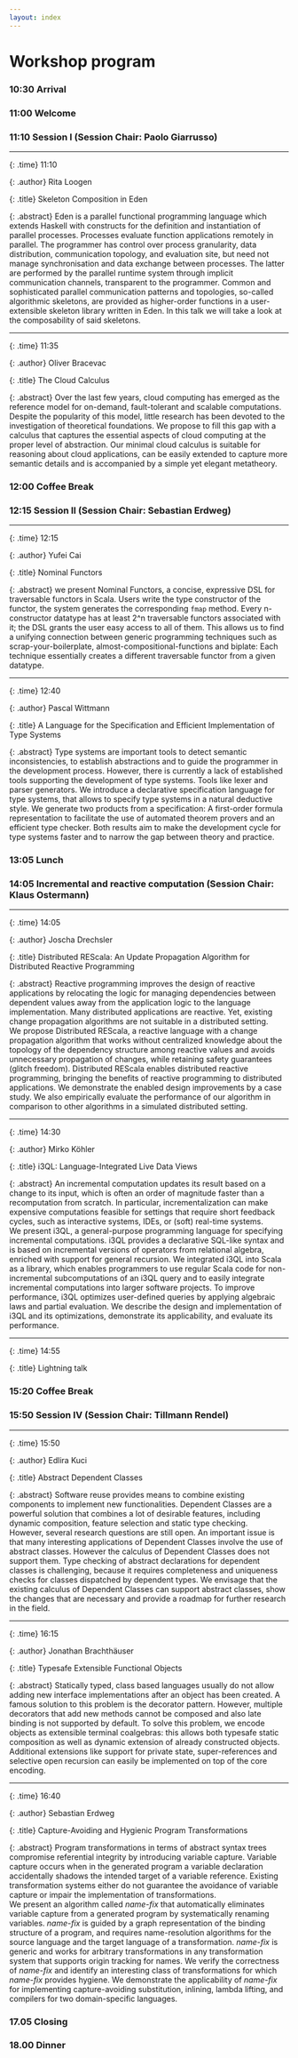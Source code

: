 ```yaml
---
layout: index
---
```


# Workshop program

### 10:30 Arrival

### 11:00 Welcome

### 11:10 Session I (Session Chair: Paolo Giarrusso)
<!-- Distributed Programming -->

--------

{: .time}
11:10

{: .author}
Rita Loogen

{: .title}
Skeleton Composition in Eden

{: .abstract}
Eden is a parallel functional programming language which
extends Haskell with constructs for the definition and instantiation of
parallel processes. Processes evaluate function applications remotely in
parallel. The programmer has control over process granularity, data distribution, communication topology, and evaluation site, but need not
manage synchronisation and data exchange between processes. The latter
are performed by the parallel runtime system through implicit communication channels, transparent to the programmer. Common and sophisticated parallel communication patterns and topologies, so-called algorithmic skeletons, are provided as higher-order functions in a user-extensible skeleton library written in Eden. In this talk we will take a look at the composability of said skeletons.

--------

{: .time}
11:35

{: .author}
Oliver Bracevac

{: .title}
The Cloud Calculus

{: .abstract}
Over the last few years, cloud computing has emerged as the reference model for on-demand, fault-tolerant and scalable computations.
Despite the popularity of this model, little research has been devoted to the investigation of theoretical foundations.
We propose to fill this gap with a calculus that captures the essential aspects of cloud computing at the proper level of abstraction.
Our minimal cloud calculus is suitable for reasoning about cloud applications, can be easily extended to capture more semantic details
and is accompanied by a simple yet elegant metatheory.

### 12:00 Coffee Break

### 12:15 Session II (Session Chair: Sebastian Erdweg)
<!-- Types I -->

--------

{: .time}
12:15

{: .author}
Yufei Cai

{: .title}
Nominal Functors

{: .abstract}
we present Nominal Functors, a concise, expressive DSL for traversable
functors in Scala. Users write the type constructor of the functor,
the system generates the corresponding `fmap` method. Every
n-constructor datatype has at least 2^n traversable functors
associated with it; the DSL grants the user easy access to all of
them. This allows us to find a unifying connection between generic
programming techniques such as scrap-your-boilerplate,
almost-compositional-functions and biplate: Each technique essentially
creates a different traversable functor from a given datatype.


--------

{: .time}
12:40

{: .author}
Pascal Wittmann

{: .title}
A Language for the Specification and Efficient
Implementation of Type Systems

{: .abstract}
Type systems are important tools to detect semantic inconsistencies,
to establish abstractions and to guide the programmer in the
development process. However, there is currently a lack of established
tools supporting the development of type systems. Tools like lexer and
parser generators. We introduce a declarative specification language
for type systems, that allows to specify type systems in a natural
deductive style. We generate two products from a specification: A
first-order formula representation to facilitate the use of automated
theorem provers and an efficient type checker. Both results aim to
make the development cycle for type systems faster and to narrow the
gap between theory and practice.

### 13:05 Lunch

### 14:05 Incremental and reactive computation (Session Chair: Klaus Ostermann)

--------

{: .time}
14:05

{: .author}
Joscha Drechsler

{: .title}
Distributed REScala: An Update Propagation Algorithm for Distributed Reactive Programming

{: .abstract}
Reactive programming improves the design of reactive applications by relocating the logic for managing dependencies between dependent values away from the application logic to the language implementation. Many distributed applications are reactive. Yet, existing change propagation algorithms are not suitable in a distributed setting.  
We propose Distributed REScala, a reactive language with a change propagation algorithm that works without centralized knowledge about the topology of the dependency structure among reactive values and avoids unnecessary propagation of changes, while retaining safety guarantees (glitch freedom). Distributed REScala enables distributed reactive programming, bringing the benefits of reactive programming to distributed applications. We demonstrate the enabled design improvements by a case study. We also empirically evaluate the performance of our algorithm in comparison to other algorithms in a simulated distributed setting.

--------

{: .time}
14:30

{: .author}
Mirko Köhler

{: .title}
i3QL: Language-Integrated Live Data Views

{: .abstract}
An incremental computation updates its result based on a change to its input, which is often an order of magnitude faster than a recomputation from scratch. In particular, incrementalization can make expensive computations feasible for settings that require short feedback cycles, such as interactive systems, IDEs, or (soft) real-time systems.  
We present i3QL, a general-purpose programming language for specifying incremental computations. i3QL provides a declarative SQL-like syntax and is based on incremental versions of operators from relational algebra, enriched with support for general recursion. We integrated i3QL into Scala as a library, which enables programmers to use regular Scala code for non-incremental subcomputations of an i3QL query and to easily integrate incremental computations into larger software projects. To improve performance, i3QL optimizes user-defined queries by applying algebraic laws and partial evaluation. We describe the design and implementation of i3QL and its optimizations, demonstrate its applicability, and evaluate its performance.

--------

{: .time}
14:55

{: .title}
Lightning talk

### 15:20 Coffee Break

### 15:50 Session IV (Session Chair: Tillmann Rendel)
<!-- Types II -->

--------

{: .time}
15:50

{: .author}
Edlira Kuci

{: .title}
Abstract Dependent Classes

{: .abstract}
Software reuse provides means to combine existing components to
implement new functionalities. Dependent Classes are a powerful solution that
combines a lot of desirable features, including dynamic composition,
feature selection and static type checking.  
However, several research questions are still open. An important
issue is that many interesting applications of Dependent Classes
involve the use of abstract classes. However the calculus of Dependent Classes
does not support them. Type checking of abstract
declarations for dependent classes is challenging, because it
requires completeness and uniqueness checks for classes dispatched
by dependent types. We envisage that the existing calculus of
Dependent Classes can support abstract classes, show the changes that
are necessary and provide a roadmap for further research in the
field.

--------

{: .time}
16:15

{: .author}
Jonathan Brachthäuser

{: .title}
Typesafe Extensible Functional Objects

{: .abstract}
Statically typed, class based languages usually do not allow adding new
interface implementations after an object has been created. A famous
solution to this problem is the decorator pattern. However, multiple
decorators that add new methods cannot be composed and also late binding is
not supported by default. To solve this problem, we encode objects as extensible
terminal coalgebras: this allows both typesafe static composition as well as
dynamic extension of already constructed objects. Additional extensions like
support for private state, super-references and selective open recursion
can easily be implemented on top of the core encoding.

--------

{: .time}
16:40

{: .author}
Sebastian Erdweg

{: .title}
Capture-Avoiding and Hygienic Program Transformations

{: .abstract}
Program transformations in terms of abstract syntax trees compromise referential integrity by introducing variable capture. Variable capture occurs when in the generated program a variable declaration accidentally shadows the intended target of a variable reference. Existing transformation systems either do not guarantee the avoidance of variable capture or impair the implementation of transformations.  
We present an algorithm called *name-fix* that automatically eliminates variable capture from a generated program by systematically renaming variables. *name-fix* is guided by a graph representation of the binding structure of a program, and requires name-resolution algorithms for the source language and the target language of a transformation. *name-fix* is generic and works for arbitrary transformations in any transformation system that supports origin tracking for names. We verify the correctness of *name-fix* and identify an interesting class of transformations for which *name-fix* provides hygiene. We demonstrate the applicability of *name-fix* for implementing capture-avoiding substitution, inlining, lambda lifting, and compilers for two domain-specific languages.

### 17.05 Closing

### 18.00 Dinner

<!--
--------

{: .author}

{: .title}

{: .abstract}
-->
